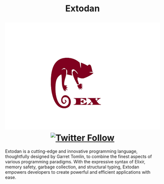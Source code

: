 <h1 align="center">
    <p align="center">Extodan</p>
    <a><img src="./docs/logo.png" height=350 alt="Extodan"></a>
    <div>
      <a href="https://twitter.com/Garrettomlin"><img src="https://img.shields.io/twitter/follow/Garrettomlin.svg?style=social" align="center" alt="Twitter Follow" /></a>
    </div>
</h1>

Extodan is a cutting-edge and innovative programming language, thoughtfully designed by Garret Tomlin, to combine the finest aspects of various programming paradigms. With the expressive syntax of Elixir, memory safety, garbage collection, and structural typing, Extodan empowers developers to create powerful and efficient applications with ease.

